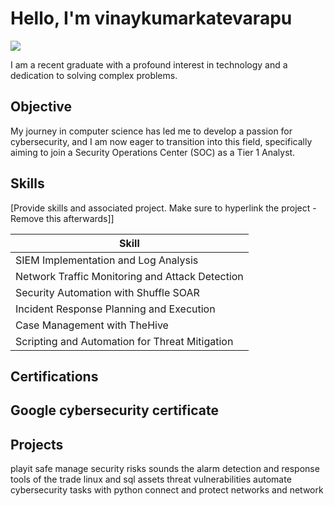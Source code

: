# Hello, I'm vinaykumarkatevarapu
<a href="https://linkedin.com/in/
vinay-kumar-katevarapu"><img src="https://img.shields.io/badge/-LinkedIn-0072b1?&style=for-the-badge&logo=linkedin&logoColor=white" /></a>


I am a recent graduate with a profound interest in technology and a dedication to solving complex problems.

## Objective

My journey in computer science has led me to develop a passion for cybersecurity, and I am now eager to transition into this field, specifically aiming to join a Security Operations Center (SOC) as a Tier 1 Analyst.

## Skills
[Provide skills and associated project. Make sure to hyperlink the project - Remove this afterwards]]

| Skill                                         |
|-----------------------------------------------|
| SIEM Implementation and Log Analysis         |
| Network Traffic Monitoring and Attack Detection |
| Security Automation with Shuffle SOAR         |
| Incident Response Planning and Execution      | 
| Case Management with TheHive                  |
| Scripting and Automation for Threat Mitigation | 


## Certifications

## Google cybersecurity certificate

## Projects
playit safe manage security risks
sounds the alarm detection and response
tools of the trade linux and sql
assets threat vulnerabilities
automate cybersecurity tasks with python
connect and protect networks and network
<!--
**vinaykumarkatevarapu/vinaykumarkatevarapu** is a ✨ _special_ ✨ repository because its `README.md` (this file) appears on your GitHub profile.

Here are some ideas to get you started:

- 🔭 I’m currently working on ...
- 🌱 I’m currently learning ...
- 👯 I’m looking to collaborate on ...
- 🤔 I’m looking for help with ...
- 💬 Ask me about ...
- 📫 How to reach me: ...
- 😄 Pronouns: ...
- ⚡ Fun fact: ...
-->
